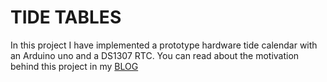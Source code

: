 # TIDE TABLES
In this project I have implemented a prototype hardware tide calendar with an Arduino uno and a DS1307 RTC. You can read about the motivation behind this project in my 
[BLOG](https://danielalapat.hashnode.dev/tide-callender)
